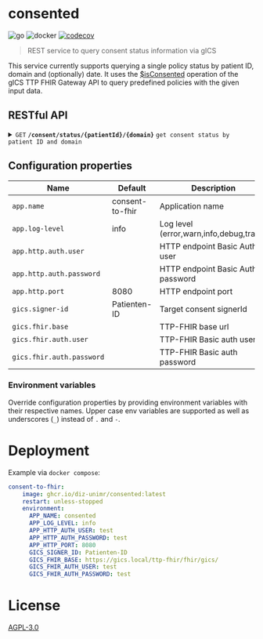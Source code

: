 # consented
![go](https://github.com/diz-unimr/consented/actions/workflows/build.yml/badge.svg) ![docker](https://github.com/diz-unimr/consent-to-fhir/actions/workflows/release.yml/badge.svg) [![codecov](https://codecov.io/github/diz-unimr/consented/branch/main/graph/badge.svg?token=4ciJIXKAK5)](https://codecov.io/github/diz-unimr/consented)
> REST service to query consent status information via gICS

This service currently supports querying a single policy status by patient ID, domain and (optionally) date.
It uses the [$isConsented](https://www.ths-greifswald.de/wp-content/uploads/tools/fhirgw/ig/2023-1-0/ImplementationGuide-markdown-Einwilligungsmanagement-Operations-isConsented.html) operation of the gICS TTP FHIR Gateway API to query predefined policies with the given 
input data.


## RESTful API

<details>
 <summary><code>GET</code> <code><b>/consent/status/{patientId}/{domain}</b></code> <code>get consent status by patient ID and domain</code></summary>

##### Path parameters

> | name        |  type     | data type | description        |
> |-------------|-----------|-----------|--------------------|
> | `patientId` |  required | string    | The gICS signer ID |
> | `domain`    |  required | string    | The gICS domain    |

##### Query parameters

> | name   | type     | data type       | description               |
> |--------|----------|-----------------|---------------------------|
> | `date` | optional | date (YY-MM-DD) | Date to resolve status to |

##### Responses

> | http code | content-type       | response                                              |
> |-----------|--------------------|-------------------------------------------------------|
> | `200`     | `application/json` | `{"consented": [true\|false], "domain": "[domain]" }` |
> | `400`     | `application/json` | `{"error": "[error string]"}`                         |
> | `401`     |                    |                                                       |
> | `404`     | `application/json` | `{"error": "[error string]"}`                          |
> | `502`     | `application/json` | `{"error": "[error string]"}`                          |

##### Example cURL

> ```bash
>  curl -X GET -H "Content-Type: application/json" https://localhost/consent/status/42/MII
> ```


#### Example response

>```json
>{
>  "consented": true,
>  "domain": "MII"
>}
>```
</details>

## Configuration properties

| Name                      | Default         | Description                             |
|---------------------------|-----------------|-----------------------------------------|
| `app.name`                | consent-to-fhir | Application name                        |
| `app.log-level`           | info            | Log level (error,warn,info,debug,trace) |
| `app.http.auth.user`      |                 | HTTP endpoint Basic Auth user           |
| `app.http.auth.password`  |                 | HTTP endpoint Basic Auth password       |
| `app.http.port`           | 8080            | HTTP endpoint port                      |
| `gics.signer-id`          | Patienten-ID    | Target consent signerId                 |
| `gics.fhir.base`          |                 | TTP-FHIR base url                       |
| `gics.fhir.auth.user`     |                 | TTP-FHIR Basic auth user                |
| `gics.fhir.auth.password` |                 | TTP-FHIR Basic auth password            |


### Environment variables

Override configuration properties by providing environment variables with their respective names.
Upper case env variables are supported as well as underscores (`_`) instead of `.` and `-`.


# Deployment

Example via `docker compose`:
```yml
consent-to-fhir:
    image: ghcr.io/diz-unimr/consented:latest
    restart: unless-stopped
    environment:
      APP_NAME: consented
      APP_LOG_LEVEL: info
      APP_HTTP_AUTH_USER: test
      APP_HTTP_AUTH_PASSWORD: test
      APP_HTTP_PORT: 8080
      GICS_SIGNER_ID: Patienten-ID
      GICS_FHIR_BASE: https://gics.local/ttp-fhir/fhir/gics/
      GICS_FHIR_AUTH_USER: test
      GICS_FHIR_AUTH_PASSWORD: test
```

# License

[AGPL-3.0](https://www.gnu.org/licenses/agpl-3.0.en.html)
